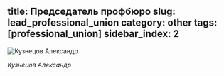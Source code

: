 title: Председатель профбюро 
slug: lead_professional_union
category: other
tags: [professional_union]
sidebar_index: 2
---

![Кузнецов Александр](/img/content/professional_union/professional_union_lead.jpg)      
 
*Кузнецов Александр*

